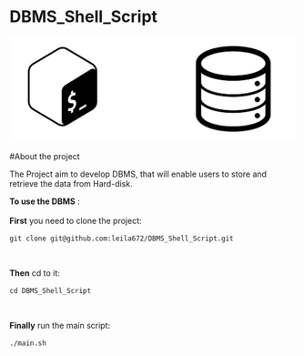 # DBMS_Shell_Script

![alt text](bash.png)

#About the project

The Project aim to develop DBMS, that will enable users to store and retrieve the data from Hard-disk.

**To use the DBMS** :</br></br>
**First** you need to clone the project:
```
git clone git@github.com:leila672/DBMS_Shell_Script.git
```
</br>

**Then** cd to it:

```
cd DBMS_Shell_Script
```
</br>

**Finally** run the main script:

```
./main.sh
```
</br></br>


